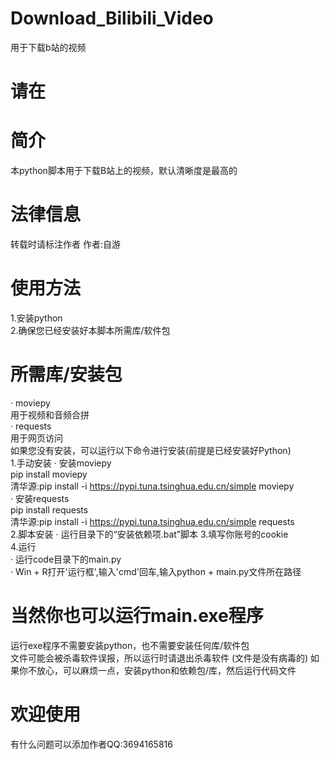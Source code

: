 # Download_Bilibili_Video
用于下载b站的视频

# 请在

# 简介
本python脚本用于下载B站上的视频，默认清晰度是最高的


# 法律信息
转载时请标注作者
作者:自游

# 使用方法
1.安装python<br>
2.确保您已经安装好本脚本所需库/软件包<br>
  # 所需库/安装包
  · moviepy<br>
    用于视频和音频合拼<br>
  · requests<br>
    用于网页访问<br>
  如果您没有安装，可以运行以下命令进行安装(前提是已经安装好Python)<br>
  1.手动安装
    · 安装moviepy<br>
      pip install moviepy<br>
      清华源:pip install -i https://pypi.tuna.tsinghua.edu.cn/simple moviepy<br>
    · 安装requests<br>
      pip install requests<br>
      清华源:pip install -i https://pypi.tuna.tsinghua.edu.cn/simple requests<br>
  2.脚本安装
    · 运行目录下的“安装依赖项.bat”脚本
3.填写你账号的cookie<br>
4.运行<br>
  · 运行code目录下的main.py<br>
  · Win + R打开'运行框',输入'cmd'回车,输入python + main.py文件所在路径<br>

# 当然你也可以运行main.exe程序
运行exe程序不需要安装python，也不需要安装任何库/软件包  
文件可能会被杀毒软件误报，所以运行时请退出杀毒软件 (文件是没有病毒的) 
如果你不放心，可以麻烦一点，安装python和依赖包/库，然后运行代码文件

# 欢迎使用
有什么问题可以添加作者QQ:3694165816
